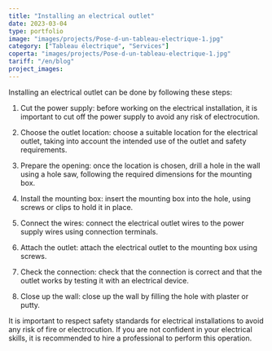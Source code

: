 ```yaml
---
title: "Installing an electrical outlet"
date: 2023-03-04
type: portfolio
image: "images/projects/Pose-d-un-tableau-electrique-1.jpg"
category: ["Tableau électrique", "Services"]
coperta: "images/projects/Pose-d-un-tableau-electrique-1.jpg"
tariff: "/en/blog"
project_images: 
---
```


Installing an electrical outlet can be done by following these steps:

1. Cut the power supply: before working on the electrical installation, it is important to cut off the power supply to avoid any risk of electrocution.

2. Choose the outlet location: choose a suitable location for the electrical outlet, taking into account the intended use of the outlet and safety requirements.

3. Prepare the opening: once the location is chosen, drill a hole in the wall using a hole saw, following the required dimensions for the mounting box.

4. Install the mounting box: insert the mounting box into the hole, using screws or clips to hold it in place.

5. Connect the wires: connect the electrical outlet wires to the power supply wires using connection terminals.

6. Attach the outlet: attach the electrical outlet to the mounting box using screws.

7. Check the connection: check that the connection is correct and that the outlet works by testing it with an electrical device.

8. Close up the wall: close up the wall by filling the hole with plaster or putty.

It is important to respect safety standards for electrical installations to avoid any risk of fire or electrocution. If you are not confident in your electrical skills, it is recommended to hire a professional to perform this operation.